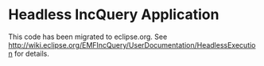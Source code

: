 Headless IncQuery Application
=============================

This code has been migrated to eclipse.org.
See http://wiki.eclipse.org/EMFIncQuery/UserDocumentation/HeadlessExecution for details.
